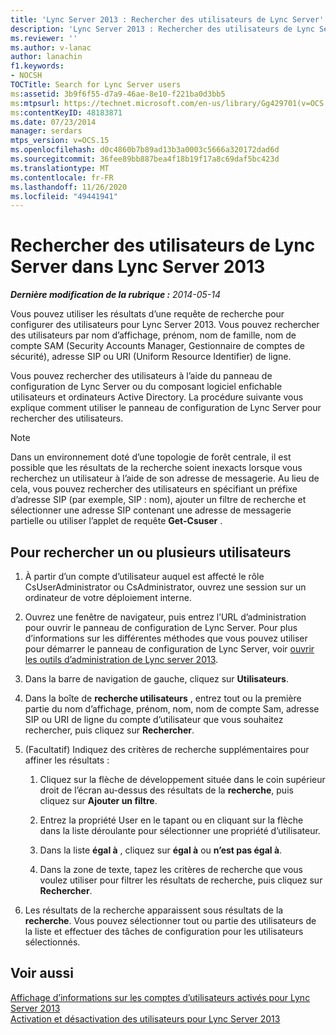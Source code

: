 ```yaml
---
title: 'Lync Server 2013 : Rechercher des utilisateurs de Lync Server'
description: 'Lync Server 2013 : Rechercher des utilisateurs de Lync Server.'
ms.reviewer: ''
ms.author: v-lanac
author: lanachin
f1.keywords:
- NOCSH
TOCTitle: Search for Lync Server users
ms:assetid: 3b9f6f55-d7a9-46ae-8e10-f221ba0d3bb5
ms:mtpsurl: https://technet.microsoft.com/en-us/library/Gg429701(v=OCS.15)
ms:contentKeyID: 48183871
ms.date: 07/23/2014
manager: serdars
mtps_version: v=OCS.15
ms.openlocfilehash: d0c4860b7b89ad13b3a0003c5666a320172dad6d
ms.sourcegitcommit: 36fee89bb887bea4f18b19f17a8c69daf5bc423d
ms.translationtype: MT
ms.contentlocale: fr-FR
ms.lasthandoff: 11/26/2020
ms.locfileid: "49441941"
---
```

# <a name="search-for-lync-server-users-in-lync-server-2013"></a>Rechercher des utilisateurs de Lync Server dans Lync Server 2013

<div data-xmlns="http://www.w3.org/1999/xhtml">

<div class="topic" data-xmlns="http://www.w3.org/1999/xhtml" data-msxsl="urn:schemas-microsoft-com:xslt" data-cs="https://msdn.microsoft.com/">

<div data-asp="https://msdn2.microsoft.com/asp">



</div>

<div id="mainSection">

<div id="mainBody">

<span> </span>

_**Dernière modification de la rubrique :** 2014-05-14_

Vous pouvez utiliser les résultats d’une requête de recherche pour configurer des utilisateurs pour Lync Server 2013. Vous pouvez rechercher des utilisateurs par nom d’affichage, prénom, nom de famille, nom de compte SAM (Security Accounts Manager, Gestionnaire de comptes de sécurité), adresse SIP ou URI (Uniform Resource Identifier) de ligne.

Vous pouvez rechercher des utilisateurs à l’aide du panneau de configuration de Lync Server ou du composant logiciel enfichable utilisateurs et ordinateurs Active Directory. La procédure suivante vous explique comment utiliser le panneau de configuration de Lync Server pour rechercher des utilisateurs.

<div>


> [!NOTE]  
> Dans un environnement doté d’une topologie de forêt centrale, il est possible que les résultats de la recherche soient inexacts lorsque vous recherchez un utilisateur à l’aide de son adresse de messagerie. Au lieu de cela, vous pouvez rechercher des utilisateurs en spécifiant un préfixe d’adresse SIP (par exemple, SIP : nom), ajouter un filtre de recherche et sélectionner une adresse SIP contenant une adresse de messagerie partielle ou utiliser l’applet de requête <STRONG>Get-Csuser</STRONG> .



</div>

<div>

## <a name="to-search-for-one-or-more-users"></a>Pour rechercher un ou plusieurs utilisateurs

1.  À partir d’un compte d’utilisateur auquel est affecté le rôle CsUserAdministrator ou CsAdministrator, ouvrez une session sur un ordinateur de votre déploiement interne.

2.  Ouvrez une fenêtre de navigateur, puis entrez l’URL d’administration pour ouvrir le panneau de configuration de Lync Server. Pour plus d’informations sur les différentes méthodes que vous pouvez utiliser pour démarrer le panneau de configuration de Lync Server, voir [ouvrir les outils d’administration de Lync server 2013](lync-server-2013-open-lync-server-administrative-tools.md).

3.  Dans la barre de navigation de gauche, cliquez sur **Utilisateurs**.

4.  Dans la boîte de **recherche utilisateurs** , entrez tout ou la première partie du nom d’affichage, prénom, nom, nom de compte Sam, adresse SIP ou URI de ligne du compte d’utilisateur que vous souhaitez rechercher, puis cliquez sur **Rechercher**.

5.  (Facultatif) Indiquez des critères de recherche supplémentaires pour affiner les résultats :
    
    1.  Cliquez sur la flèche de développement située dans le coin supérieur droit de l’écran au-dessus des résultats de la **recherche**, puis cliquez sur **Ajouter un filtre**.
    
    2.  Entrez la propriété User en le tapant ou en cliquant sur la flèche dans la liste déroulante pour sélectionner une propriété d’utilisateur.
    
    3.  Dans la liste **égal à** , cliquez sur **égal à** ou **n’est pas égal à**.
    
    4.  Dans la zone de texte, tapez les critères de recherche que vous voulez utiliser pour filtrer les résultats de recherche, puis cliquez sur **Rechercher**.

6.  Les résultats de la recherche apparaissent sous résultats de la **recherche**. Vous pouvez sélectionner tout ou partie des utilisateurs de la liste et effectuer des tâches de configuration pour les utilisateurs sélectionnés.

</div>

<div>

## <a name="see-also"></a>Voir aussi


[Affichage d’informations sur les comptes d’utilisateurs activés pour Lync Server 2013](lync-server-2013-viewing-information-about-user-accounts-enabled-for-lync-server.md)  
[Activation et désactivation des utilisateurs pour Lync Server 2013](lync-server-2013-enabling-and-disabling-users-for-lync-server.md)  
  

</div>

</div>

<span> </span>

</div>

</div>

</div>


